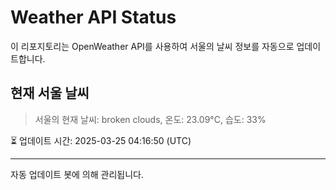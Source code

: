 
# Weather API Status

이 리포지토리는 OpenWeather API를 사용하여 서울의 날씨 정보를 자동으로 업데이트합니다.

## 현재 서울 날씨
> 서울의 현재 날씨: broken clouds, 온도: 23.09°C, 습도: 33%

⏳ 업데이트 시간: 2025-03-25 04:16:50 (UTC)

---
자동 업데이트 봇에 의해 관리됩니다.
